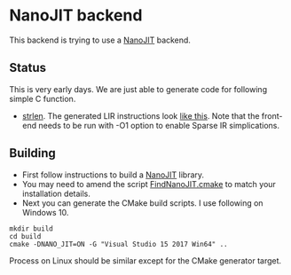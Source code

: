 # NanoJIT backend

This backend is trying to use a [NanoJIT](https://github.com/dibyendumajumdar/nanojit) backend. 

## Status

This is very early days. We are just able to generate code for following simple C function.

* [strlen](https://github.com/dibyendumajumdar/dmr_c/blob/master/tests/nano/strlen.c). The generated LIR instructions look 
  [like this](https://github.com/dibyendumajumdar/dmr_c/blob/master/tests/nano/strlen.lir). Note that the front-end needs to be run with
  -O1 option to enable Sparse IR simplications.
  
## Building 

* First follow instructions to build a [NanoJIT](https://github.com/dibyendumajumdar/nanojit) library.
* You may need to amend the script [FindNanoJIT.cmake](https://github.com/dibyendumajumdar/dmr_c/blob/master/cmake/FindNanoJIT.cmake) to
  match your installation details.
* Next you can generate the CMake build scripts. I use following on Windows 10.

```
mkdir build
cd build
cmake -DNANO_JIT=ON -G "Visual Studio 15 2017 Win64" ..
```

Process on Linux should be similar except for the CMake generator target.
